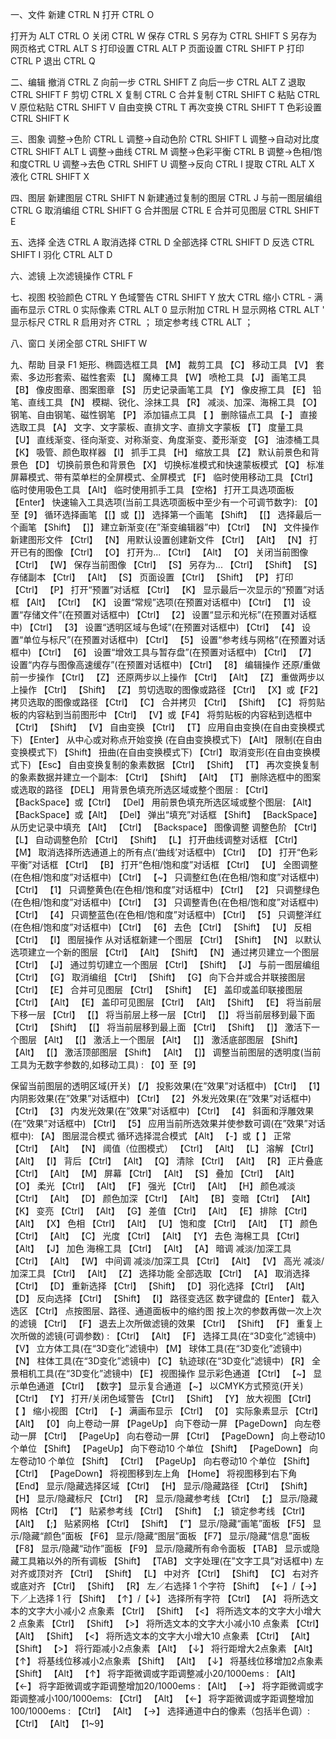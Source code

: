 一、文件
新建 CTRL N
打开 CTRL O 

打开为 ALT CTRL O
关闭 CTRL W
保存 CTRL S 
另存为 CTRL SHIFT S
另存为网页格式 CTRL ALT S
打印设置 CTRL ALT P
页面设置 CTRL SHIFT P
打印 CTRL P
退出 CTRL Q

二、编辑
撤消 CTRL Z
向前一步 CTRL SHIFT Z
向后一步 CTRL ALT Z
退取 CTRL SHIFT F
剪切 CTRL X
复制 CTRL C
合并复制 CTRL SHIFT C 
粘贴 CTRL V
原位粘贴 CTRL SHIFT V
自由变换 CTRL T
再次变换 CTRL SHIFT T
色彩设置 CTRL SHIFT K

三、图象 
调整→色阶 CTRL L
调整→自动色阶 CTRL SHIFT L
调整→自动对比度 CTRL SHIFT ALT L 
调整→曲线 CTRL M
调整→色彩平衡 CTRL B
调整→色相/饱和度CTRL U
调整→去色 CTRL SHIFT U
调整→反向 CTRL I
提取 CTRL ALT X
液化 CTRL SHIFT X

四、图层
新建图层 CTRL SHIFT N
新建通过复制的图层 CTRL J
与前一图层编组 CTRL G
取消编组 CTRL SHIFT G
合并图层 CTRL E
合并可见图层 CTRL SHIFT E

五、选择
全选 CTRL A
取消选择 CTRL D
全部选择 CTRL SHIFT D
反选 CTRL SHIFT I
羽化 CTRL ALT D

六、滤镜
上次滤镜操作 CTRL F

七、视图 
校验颜色 CTRL Y
色域警告 CTRL SHIFT Y
放大 CTRL 
缩小 CTRL -
满画布显示 CTRL 0
实际像素 CTRL ALT 0
显示附加 CTRL H
显示网格 CTRL ALT '
显示标尺 CTRL R
启用对齐 CTRL ；
琐定参考线 CTRL ALT ；

八、窗口
关闭全部 CTRL SHIFT W

九、帮助
目录 F1
矩形、椭圆选框工具 【M】
裁剪工具 【C】
移动工具 【V】
套索、多边形套索、磁性套索 【L】 
魔棒工具 【W】 
喷枪工具 【J】 
画笔工具 【B】 
像皮图章、图案图章 【S】
历史记录画笔工具 【Y】 
像皮擦工具 【E】 
铅笔、直线工具 【N】
模糊、锐化、涂抹工具 【R】 
减淡、加深、海棉工具 【O】 
钢笔、自由钢笔、磁性钢笔 【P】 
添加锚点工具 【 】 
删除锚点工具 【-】 
直接选取工具 【A】 
文字、文字蒙板、直排文字、直排文字蒙板 【T】 
度量工具 【U】 
直线渐变、径向渐变、对称渐变、角度渐变、菱形渐变 【G】 
油漆桶工具 【K】 
吸管、颜色取样器 【I】
抓手工具 【H】
缩放工具 【Z】
默认前景色和背景色 【D】 
切换前景色和背景色 【X】
切换标准模式和快速蒙板模式 【Q】 
标准屏幕模式、带有菜单栏的全屏模式、全屏模式 【F】 
临时使用移动工具 【Ctrl】
临时使用吸色工具 【Alt】 
临时使用抓手工具 【空格】 
打开工具选项面板 【Enter】 
快速输入工具选项(当前工具选项面板中至少有一个可调节数字): 【0】至【9】 
循环选择画笔 【[】或【]】 
选择第一个画笔 【Shift】 【[】
选择最后一个画笔 【Shift】 【]】 
建立新渐变(在”渐变编辑器”中) 【Ctrl】 【N】 
文件操作 
新建图形文件 【Ctrl】 【N】 
用默认设置创建新文件 【Ctrl】 【Alt】 【N】
打开已有的图像 【Ctrl】 【O】 
打开为... 【Ctrl】 【Alt】 【O】
关闭当前图像 【Ctrl】 【W】 
保存当前图像 【Ctrl】 【S】 
另存为... 【Ctrl】 【Shift】 【S】
存储副本 【Ctrl】 【Alt】 【S】
页面设置 【Ctrl】 【Shift】 【P】
打印 【Ctrl】 【P】 
打开“预置”对话框 【Ctrl】 【K】 
显示最后一次显示的“预置”对话框 【Alt】 【Ctrl】 【K】 
设置“常规”选项(在预置对话框中) 【Ctrl】 【1】
设置“存储文件”(在预置对话框中) 【Ctrl】 【2】 
设置“显示和光标”(在预置对话框中) 【Ctrl】 【3】 
设置“透明区域与色域”(在预置对话框中) 【Ctrl】 【4】 
设置“单位与标尺”(在预置对话框中) 【Ctrl】 【5】 
设置“参考线与网格”(在预置对话框中) 【Ctrl】 【6】 
设置“增效工具与暂存盘”(在预置对话框中) 【Ctrl】 【7】 
设置“内存与图像高速缓存”(在预置对话框中) 【Ctrl】 【8】 
编辑操作 
还原/重做前一步操作 【Ctrl】 【Z】 
还原两步以上操作 【Ctrl】 【Alt】 【Z】 
重做两步以上操作 【Ctrl】 【Shift】 【Z】 
剪切选取的图像或路径 【Ctrl】 【X】或【F2】 
拷贝选取的图像或路径 【Ctrl】 【C】 
合并拷贝 【Ctrl】 【Shift】 【C】 
将剪贴板的内容粘到当前图形中 【Ctrl】 【V】或【F4】 
将剪贴板的内容粘到选框中 【Ctrl】 【Shift】 【V】 
自由变换 【Ctrl】 【T】 
应用自由变换(在自由变换模式下) 【Enter】 
从中心或对称点开始变换 (在自由变换模式下) 【Alt】
限制(在自由变换模式下) 【Shift】 
扭曲(在自由变换模式下) 【Ctrl】 
取消变形(在自由变换模式下) 【Esc】 
自由变换复制的象素数据 【Ctrl】 【Shift】 【T】
再次变换复制的象素数据并建立一个副本: 
【Ctrl】 【Shift】 【Alt】 【T】 
删除选框中的图案或选取的路径 【DEL】 
用背景色填充所选区域或整个图层 : 
【Ctrl】 【BackSpace】或【Ctrl】 【Del】 
用前景色填充所选区域或整个图层:
【Alt】 【BackSpace】或【Alt】 【Del】 
弹出“填充”对话框 【Shift】 【BackSpace】 
从历史记录中填充 【Alt】 【Ctrl】 【Backspace】 
图像调整 
调整色阶 【Ctrl】 【L】 
自动调整色阶 【Ctrl】 【Shift】 【L】 
打开曲线调整对话框 【Ctrl】 【M】 
取消选择所选通道上的所有点(‘曲线’对话框中) 【Ctrl】 【D】 
打开“色彩平衡”对话框 【Ctrl】 【B】 
打开“色相/饱和度”对话框 【Ctrl】 【U】
全图调整(在色相/饱和度”对话框中) 【Ctrl】 【~】 
只调整红色(在色相/饱和度”对话框中) 【Ctrl】 【1】
只调整黄色(在色相/饱和度”对话框中) 【Ctrl】 【2】 
只调整绿色(在色相/饱和度”对话框中) 【Ctrl】 【3】 
只调整青色(在色相/饱和度”对话框中) 【Ctrl】 【4】 
只调整蓝色(在色相/饱和度”对话框中) 【Ctrl】 【5】 
只调整洋红(在色相/饱和度”对话框中) 【Ctrl】 【6】 
去色 【Ctrl】 【Shift】 【U】 
反相 【Ctrl】 【I】 
图层操作 
从对话框新建一个图层 【Ctrl】 【Shift】 【N】 
以默认选项建立一个新的图层 【Ctrl】 【Alt】 【Shift】 【N】 
通过拷贝建立一个图层 【Ctrl】 【J】 
通过剪切建立一个图层 【Ctrl】 【Shift】 【J】 
与前一图层编组 【Ctrl】 【G】
取消编组 【Ctrl】 【Shift】 【G】 
向下合并或合并联接图层 【Ctrl】 【E】 
合并可见图层 【Ctrl】 【Shift】 【E】 
盖印或盖印联接图层 【Ctrl】 【Alt】 【E】 
盖印可见图层 【Ctrl】 【Alt】 【Shift】 【E】
将当前层下移一层 【Ctrl】 【[】 
将当前层上移一层 【Ctrl】 【]】 
将当前层移到最下面 【Ctrl】 【Shift】 【[】 
将当前层移到最上面 【Ctrl】 【Shift】 【]】 
激活下一个图层 【Alt】 【[】 
激活上一个图层 【Alt】 【]】 
激活底部图层 【Shift】 【Alt】 【[】 
激活顶部图层 【Shift】 【Alt】 【]】 
调整当前图层的透明度(当前工具为无数字参数的,如移动工具) : 
【0】至【9】 

保留当前图层的透明区域(开关) 【/】 
投影效果(在”效果”对话框中) 【Ctrl】 【1】 
内阴影效果(在”效果”对话框中) 【Ctrl】 【2】 
外发光效果(在”效果”对话框中) 【Ctrl】 【3】 
内发光效果(在”效果”对话框中) 【Ctrl】 【4】 
斜面和浮雕效果(在”效果”对话框中) 【Ctrl】 【5】 
应用当前所选效果并使参数可调(在”效果”对话框中): 
【A】 
图层混合模式 
循环选择混合模式 【Alt】 【-】或【 】 
正常 【Ctrl】 【Alt】 【N】 
阈值（位图模式） 【Ctrl】 【Alt】 【L】 
溶解 【Ctrl】 【Alt】 【I】
背后 【Ctrl】 【Alt】 【Q】 
清除 【Ctrl】 【Alt】 【R】 
正片叠底 【Ctrl】 【Alt】 【M】
屏幕 【Ctrl】 【Alt】 【S】 
叠加 【Ctrl】 【Alt】 【O】 
柔光 【Ctrl】 【Alt】 【F】 
强光 【Ctrl】 【Alt】 【H】 
颜色减淡 【Ctrl】 【Alt】 【D】 
颜色加深 【Ctrl】 【Alt】 【B】
变暗 【Ctrl】 【Alt】 【K】 
变亮 【Ctrl】 【Alt】 【G】 
差值 【Ctrl】 【Alt】 【E】 
排除 【Ctrl】 【Alt】 【X】 
色相 【Ctrl】 【Alt】 【U】 
饱和度 【Ctrl】 【Alt】 【T】 
颜色 【Ctrl】 【Alt】 【C】 
光度 【Ctrl】 【Alt】 【Y】 
去色 海棉工具 【Ctrl】 【Alt】 【J】 
加色 海棉工具 【Ctrl】 【Alt】 【A】
暗调 减淡/加深工具 【Ctrl】 【Alt】 【W】 
中间调 减淡/加深工具 【Ctrl】 【Alt】 【V】 
高光 减淡/加深工具 【Ctrl】 【Alt】 【Z】 选择功能 
全部选取 【Ctrl】 【A】 
取消选择 【Ctrl】 【D】 
重新选择 【Ctrl】 【Shift】 【D】 
羽化选择 【Ctrl】 【Alt】 【D】 
反向选择 【Ctrl】 【Shift】 【I】 
路径变选区 数字键盘的【Enter】 
载入选区 【Ctrl】 点按图层、路径、通道面板中的缩约图 
按上次的参数再做一次上次的滤镜 【Ctrl】 【F】 
退去上次所做滤镜的效果 【Ctrl】 【Shift】 【F】 
重复上次所做的滤镜(可调参数) : 
【Ctrl】 【Alt】 【F】 
选择工具(在“3D变化”滤镜中) 【V】 
立方体工具(在“3D变化”滤镜中) 【M】 
球体工具(在“3D变化”滤镜中) 【N】 
柱体工具(在“3D变化”滤镜中) 【C】
轨迹球(在“3D变化”滤镜中) 【R】 
全景相机工具(在“3D变化”滤镜中) 【E】 
视图操作 
显示彩色通道 【Ctrl】 【~】 
显示单色通道 【Ctrl】 【数字】 
显示复合通道 【~】 
以CMYK方式预览(开关) 【Ctrl】 【Y】
打开/关闭色域警告 【Ctrl】 【Shift】 【Y】 
放大视图 【Ctrl】 【 】 
缩小视图 【Ctrl】 【-】 
满画布显示 【Ctrl】 【0】 
实际象素显示 【Ctrl】 【Alt】 【0】 
向上卷动一屏 【PageUp】
向下卷动一屏 【PageDown】 
向左卷动一屏 【Ctrl】 【PageUp】 
向右卷动一屏 【Ctrl】 【PageDown】
向上卷动10 个单位 【Shift】 【PageUp】 
向下卷动10 个单位 【Shift】 【PageDown】
向左卷动10 个单位 【Shift】 【Ctrl】 【PageUp】 
向右卷动10 个单位 【Shift】 【Ctrl】 【PageDown】 
将视图移到左上角 【Home】 
将视图移到右下角 【End】 
显示/隐藏选择区域 【Ctrl】 【H】 
显示/隐藏路径 【Ctrl】 【Shift】 【H】 
显示/隐藏标尺 【Ctrl】 【R】 
显示/隐藏参考线 【Ctrl】 【;】 
显示/隐藏网格 【Ctrl】 【”】 
贴紧参考线 【Ctrl】 【Shift】 【;】
锁定参考线 【Ctrl】 【Alt】 【;】 
贴紧网格 【Ctrl】 【Shift】 【”】 
显示/隐藏“画笔”面板 【F5】 
显示/隐藏“颜色”面板 【F6】 
显示/隐藏“图层”面板 【F7】 
显示/隐藏“信息”面板 【F8】 
显示/隐藏“动作”面板 【F9】 
显示/隐藏所有命令面板 【TAB】 
显示或隐藏工具箱以外的所有调板 【Shift】 【TAB】 
文字处理(在”文字工具”对话框中)
左对齐或顶对齐 【Ctrl】 【Shift】 【L】 
中对齐 【Ctrl】 【Shift】 【C】
右对齐或底对齐 【Ctrl】 【Shift】 【R】 
左／右选择 1 个字符 【Shift】 【←】/【→】 
下／上选择 1 行 【Shift】 【↑】/【↓】 
选择所有字符 【Ctrl】 【A】 
将所选文本的文字大小减小2 点象素 【Ctrl】 【Shift】 【<】 
将所选文本的文字大小增大2 点象素 【Ctrl】 【Shift】 【>】 
将所选文本的文字大小减小10 点象素 【Ctrl】 【Alt】 【Shift】 【<】 
将所选文本的文字大小增大10 点象素 【Ctrl】 【Alt】 【Shift】 【>】 
将行距减小2点象素 【Alt】 【↓】 
将行距增大2点象素 【Alt】 【↑】
将基线位移减小2点象素 【Shift】 【Alt】 【↓】 
将基线位移增加2点象素 【Shift】 【Alt】 【↑】 
将字距微调或字距调整减小20/1000ems : 
【Alt】 【←】 
将字距微调或字距调整增加20/1000ems : 
【Alt】 【→】 
将字距微调或字距调整减小100/1000ems: 
【Ctrl】 【Alt】 【←】 
将字距微调或字距调整增加100/1000ems : 
【Ctrl】 【Alt】 【→】 
选择通道中白的像素（包括半色调）: 
【Ctrl】 【Alt】 【1~9】